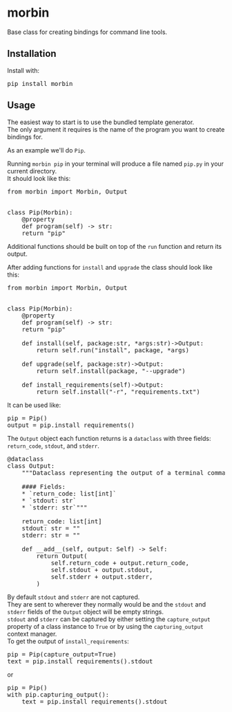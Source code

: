 # morbin

Base class for creating bindings for command line tools.

## Installation

Install with:

<pre>
pip install morbin
</pre>

## Usage

The easiest way to start is to use the bundled template generator.  
The only argument it requires is the name of the program you want to create bindings for.

As an example we'll do `Pip`.

Running `morbin pip` in your terminal will produce a file named `pip.py` in your current directory.  
It should look like this:
<pre>
from morbin import Morbin, Output


class Pip(Morbin):
    @property
    def program(self) -> str:
    return "pip"
</pre>

Additional functions should be built on top of the `run` function and return its output.  

After adding functions for `install` and `upgrade` the class should look like this:
<pre>
from morbin import Morbin, Output


class Pip(Morbin):
    @property
    def program(self) -> str:
    return "pip"
    
    def install(self, package:str, *args:str)->Output:
        return self.run("install", package, *args)
    
    def upgrade(self, package:str)->Output:
        return self.install(package, "--upgrade")
    
    def install_requirements(self)->Output:
        return self.install("-r", "requirements.txt")
</pre>

It can be used like:
<pre>
pip = Pip()
output = pip.install_requirements()
</pre>


The `Output` object each function returns is a `dataclass` with three fields: `return_code`, `stdout`, and `stderr`.  
<pre>
@dataclass
class Output:
    """Dataclass representing the output of a terminal command.

    #### Fields:
    * `return_code: list[int]`
    * `stdout: str`
    * `stderr: str`"""

    return_code: list[int]
    stdout: str = ""
    stderr: str = ""

    def __add__(self, output: Self) -> Self:
        return Output(
            self.return_code + output.return_code,
            self.stdout + output.stdout,
            self.stderr + output.stderr,
        )
</pre>


By default `stdout` and `stderr` are not captured.  
They are sent to wherever they normally would be and the `stdout` and `stderr` fields of the `Output` object will be empty strings.  
`stdout` and `stderr` can be captured by either setting the `capture_output` property of a class instance to `True` 
or by using the `capturing_output` context manager.  
To get the output of `install_requirements`:
<pre>
pip = Pip(capture_output=True)
text = pip.install_requirements().stdout
</pre>
or
<pre>
pip = Pip()
with pip.capturing_output():
    text = pip.install_requirements().stdout
</pre>
